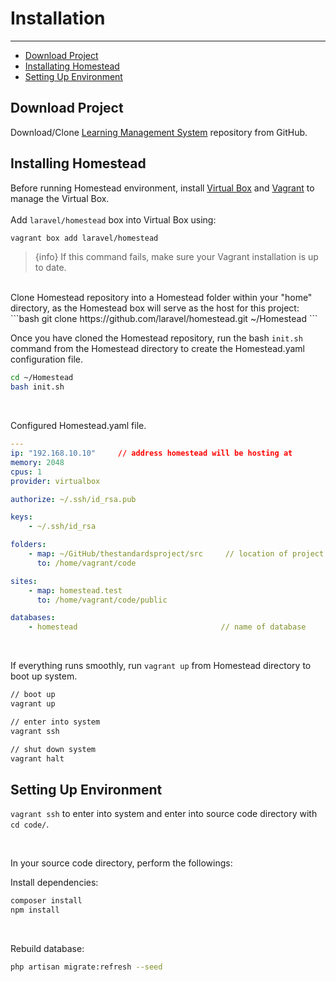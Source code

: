 # Installation
---


- [Download Project](/{{route}}/{{version}}/installation#section-1)
- [Installating Homestead](/{{route}}/{{version}}/installation#section-2)
- [Setting Up Environment](/{{route}}/{{version}}/installation#section-3)

<a id="section-1"></a>
## Download Project
Download/Clone [Learning Management System](https://github.com/FocussedFlyer3/thestandardsproject) repository from GitHub.  

<a id="section-2"></a>
## Installing Homestead
Before running Homestead environment, install [Virtual Box](https://www.virtualbox.org/wiki/Downloads) and [Vagrant](https://www.vagrantup.com/downloads.html) to manage the Virtual Box.  
<br/>
Add `laravel/homestead` box into Virtual Box using:
```bash
vagrant box add laravel/homestead
```

> {info} If this command fails, make sure your Vagrant installation is up to date.

<br/>
Clone Homestead repository into a Homestead folder within your "home" directory, as the Homestead box will serve as the host for this project:
```bash
git clone https://github.com/laravel/homestead.git ~/Homestead
```

<br/>

Once you have cloned the Homestead repository, run the bash `init.sh` command from the Homestead directory to create the Homestead.yaml configuration file.
```bash
cd ~/Homestead
bash init.sh
```

<br/>

Configured Homestead.yaml file.
```yaml
---
ip: "192.168.10.10"     // address homestead will be hosting at
memory: 2048
cpus: 1
provider: virtualbox

authorize: ~/.ssh/id_rsa.pub

keys:
    - ~/.ssh/id_rsa

folders:
    - map: ~/GitHub/thestandardsproject/src     // location of project
      to: /home/vagrant/code

sites:
    - map: homestead.test
      to: /home/vagrant/code/public

databases:
    - homestead                                // name of database

```

<br/>

If everything runs smoothly, run `vagrant up` from Homestead directory to boot up system.
```bash
// boot up
vagrant up

// enter into system
vagrant ssh

// shut down system
vagrant halt 
```

<a id="section-3"></a>
## Setting Up Environment
`vagrant ssh` to enter into system and enter into source code directory with `cd code/`.  

<br/>

In your source code directory, perform the followings:

Install dependencies:
```bash
composer install
npm install
```

<br/>

Rebuild database:
```bash
php artisan migrate:refresh --seed
```